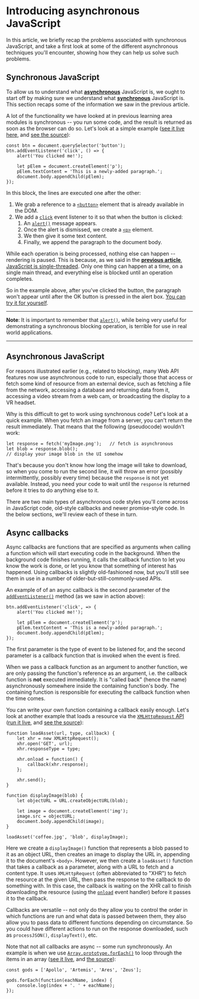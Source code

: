 # Introducing asynchronous JavaScript

In this article, we briefly recap the problems associated with synchronous JavaScript, and take a first look at some of the different asynchronous techniques you'll encounter, showing how they can help us solve such problems.

## Synchronous JavaScript

To allow us to understand what **[asynchronous](https://developer.mozilla.org/en-US/docs/Glossary/Asynchronous)** JavaScript is, we ought to start off by making sure we understand what **[synchronous](https://developer.mozilla.org/en-US/docs/Glossary/Synchronous)** JavaScript is. This section recaps some of the information we saw in the previous article.

A lot of the functionality we have looked at in previous learning area modules is synchronous -- you run some code, and the result is returned as soon as the browser can do so. Let's look at a simple example ([see it live here](), and [see the source](https://github.com/AndrewSRea/My_Learning_Port/blob/main/JavaScript/Asynchronous_JS/Intro_Async_JS/basic-function.html)):
```
const btn = document.querySelector('button');
btn.addEventListener('click', () => {
    alert('You clicked me!');

    let pElem = document.createElement('p');
    pElem.textContent = 'This is a newly-added paragraph.';
    document.body.appendChild(pElem);
});
```
In this block, the lines are executed one after the other:

1. We grab a reference to a [`<button>`](https://developer.mozilla.org/en-US/docs/Web/HTML/Element/button) element that is already available in the DOM.
2. We add a [`click`](https://developer.mozilla.org/en-US/docs/Web/API/Element/click_event) event listener to it so that when the button is clicked:
    1. An [`alert()`](https://developer.mozilla.org/en-US/docs/Web/API/Window/alert) message appears.
    2. Once the alert is dismissed, we create a [`<p>`](https://developer.mozilla.org/en-US/docs/Web/HTML/Element/p) element.
    3. We then give it some text content.
    4. Finally, we append the paragraph to the document body.

While each operation is being processed, nothing else can happen -- rendering is paused. This is because, as we said in the **[previous article](https://github.com/AndrewSRea/My_Learning_Port/tree/main/JavaScript/Asynchronous_JS/Gen_Async_Prog_Concepts#general-asynchronous-programming-concepts)**, [JavaScript is single-threaded](https://github.com/AndrewSRea/My_Learning_Port/tree/main/JavaScript/Asynchronous_JS/Gen_Async_Prog_Concepts#javascript-is-single-threaded). Only one thing can happen at a time, on a single main thread, and everything else is blocked until an operation completes.

So in the example above, after you've clicked the button, the paragraph won't appear until after the OK button is pressed in the alert box. [You can try it for yourself]().

<hr>

**Note**: It is important to remember that [`alert()`](https://developer.mozilla.org/en-US/docs/Web/API/Window/alert), while being very useful for demonstrating a synchronous blocking operation, is terrible for use in real world applications.

<hr>

## Asynchronous JavaScript

For reasons illustrated earlier (e.g., related to blocking), many Web API features now use asynchronous code to run, especially those that access or fetch some kind of resource from an external device, such as fetching a file from the network, accessing a database and returning data from it, accessing a video stream from a web cam, or broadcasting the display to a VR headset.

Why is this difficult to get to work using synchronous code? Let's look at a quick example. When you fetch an image from a server, you can't return the result immediately. That means that the following (pseudocode) wouldn't work:
```
let response = fetch('myImage.png');   // fetch is asynchronous
let blob = response.blob();   
// display your image blob in the UI somehow
```
That's because you don't know how long the image will take to download, so when you come to run the second line, it will throw an error (possibly intermittently, possibly every time) because the `response` is not yet available. Instead, you need your code to wait until the `response` is returned before it tries to do anything else to it.

There are two main types of asynchronous code styles you'll come across in JavaScript code, old-style callbacks and newer promise-style code. In the below sections, we'll review each of these in turn.

## Async callbacks

Async callbacks are functions that are specified as arguments when calling a function which will start executing code in the background. When the background code finishes running, it calls the callback function to let you know the work is done, or let you know that something of interest has happened. Using callbacks is slightly old-fashioned now, but you'll still see them in use in a number of older-but-still-commonly-used APIs.

An example of of an async callback is the second parameter of the [`addEventListener()`]() method (as we saw in action above):
```
btn.addEventListener('click', => {
    alert('You clicked me!');

    let pElem = document.createElement('p');
    pElem.textContent = 'This is a newly-added paragraph.';
    document.body.appendChild(pElem);
});
```
The first parameter is the type of event to be listened for, and the second parameter is a callback function that is invoked when the event is fired.

When we pass a callback function as an argument to another function, we are only passing the function's reference as an argument, i.e. the callback function is **not** executed immediately. It is "called back" (hence the name) asynchronously somewhere inside the containing function's body. The containing function is responsible for executing the callback function when the time comes.

You can write your own function containing a callback easily enough. Let's look at another example that loads a resource via the [`XMLHttpRequest` API](https://developer.mozilla.org/en-US/docs/Web/API/XMLHttpRequest) ([run it live](), and [see the source](https://github.com/AndrewSRea/My_Learning_Port/blob/main/JavaScript/Asynchronous_JS/Intro_Async_JS/xhr-async-callback.html)):
```
function loadAsset(url, type, callback) {
    let xhr = new XMLHttpRequest();
    xhr.open('GET', url);
    xhr.responseType = type;

    xhr.onload = function() {
        callback(xhr.response);
    };

    xhr.send();
}

function displayImage(blob) {
    let objectURL = URL.createObjectURL(blob);

    let image = document.createElement('img');
    image.src = objectURL;
    document.body.appendChild(image);
}

loadAsset('coffee.jpg', 'blob', displayImage);
```
Here we create a `displayImage()` function that represents a blob passed to it as an object URL, then creates an image to display the URL in, appending it to the document's `<body>`. However, we then create a `loadAsset()` function that takes a callback as a parameter, along with a URL to fetch and a content type. It uses `XMLHttpRequest` (often abbreviated to "XHR") to fetch the resource at the given URL, then pass the response to the callback to do something with. In this case, the callback is waiting on the XHR call to finish downloading the resource (using the [`onload`](https://developer.mozilla.org/en-US/docs/Web/API/XMLHttpRequestEventTarget/onload) event handler) before it passes it to the callback.

Callbacks are versatile -- not only do they allow you to control the order in which functions are run and what data is passed between them, they also allow you to pass data to different functions depending on circumstance. So you could have different actions to run on the response downloaded, such as `processJSON()`, `displayText()`, etc.

Note that not all callbacks are async -- some run synchronously. An example is when we use [`Array.prototype.forEach()`]() to loop through the items in an array ([see it live](), and [the source]()):
```
const gods = ['Apollo', 'Artemis', 'Ares', 'Zeus'];

gods.forEach(function(eachName, index) {
    console.log(index + '. ' + eachName);
});
```
